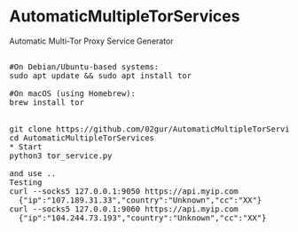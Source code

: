 
# AutomaticMultipleTorServices
Automatic Multi-Tor Proxy Service Generator
<pre>
  
#On Debian/Ubuntu-based systems:
sudo apt update && sudo apt install tor

#On macOS (using Homebrew):
brew install tor


git clone https://github.com/02gur/AutomaticMultipleTorServices.git
cd AutomaticMultipleTorServices
* Start
python3 tor_service.py

and use ..
Testing
curl --socks5 127.0.0.1:9050 https://api.myip.com
  {"ip":"107.189.31.33","country":"Unknown","cc":"XX"}
curl --socks5 127.0.0.1:9060 https://api.myip.com
  {"ip":"104.244.73.193","country":"Unknown","cc":"XX"}
</pre>
